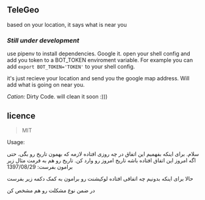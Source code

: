 ## TeleGeo
based on your location, it says what is near you

### *Still under development*

use pipenv to install dependencies. Google it. open your shell config and add you token to a BOT_TOKEN enviroment variable. For example you can add ```export BOT_TOKEN='TOKEN'``` to your shell config. 

it's just recieve your location and send you the google map address. Will add what is going on near you. 

*Cation:* Dirty Code. will clean it soon :)))

## licence

> MIT 

Usage:

سلام. برای اینکه بفهمیم این اتفاق در چه روزی افتاده لازمه که بهمون تاریخ رو بگی. حتی اگه امروز این اتفاق افتاده باشه تاریخ امروز رو وارد کن. تاریخ رو هم به فرمت مثال زیر برامون بفرست: 1397/08/29

حالا برای اینکه بدونیم چه اتفاقی افتاده لوکیشنت رو برامون به کمک دکمه زیر بفرست

در ضمن نوع مشکلت رو هم مشخص کن
